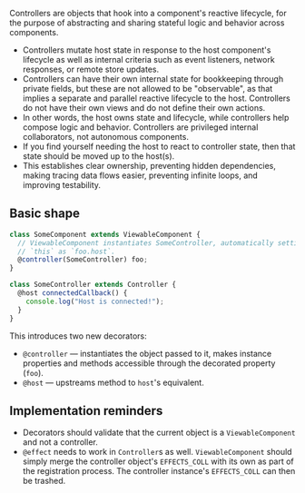 Controllers are objects that hook into a component's reactive lifecycle, for the purpose of abstracting and sharing stateful logic and behavior across components.

* Controllers mutate host state in response to the host component's lifecycle as well as internal criteria such as event listeners, network responses, or remote store updates.
* Controllers can have their own internal state for bookkeeping through private fields, but these are not allowed to be "observable", as that implies a separate and parallel reactive lifecycle to the host. Controllers do not have their own views and do not define their own actions.
* In other words, the host owns state and lifecycle, while controllers help compose logic and behavior. Controllers are privileged internal collaborators, not autonomous components.
* If you find yourself needing the host to react to controller state, then that state should be moved up to the host(s).
* This establishes clear ownership, preventing hidden dependencies, making tracing data flows easier, preventing infinite loops, and improving testability.

## Basic shape
```js
class SomeComponent extends ViewableComponent {
  // ViewableComponent instantiates SomeController, automatically setting
  // `this` as `foo.host`.
  @controller(SomeController) foo;
}

class SomeController extends Controller {
  @host connectedCallback() {
    console.log("Host is connected!");
  }
}
```

This introduces two new decorators:
* `@controller` — instantiates the object passed to it, makes instance properties and methods accessible through the decorated property (`foo`).
* `@host` — upstreams method to `host`'s equivalent.

## Implementation reminders
* Decorators should validate that the current object is a `ViewableComponent` and not a controller.
* `@effect` needs to work in `Controller`s as well. `ViewableComponent` should simply merge the controller object's `EFFECTS_COLL` with its own as part of the registration process. The controller instance's `EFFECTS_COLL` can then be trashed.
